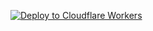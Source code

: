 [![Deploy to Cloudflare Workers](https://deploy.workers.cloudflare.com/button)](https://deploy.workers.cloudflare.com/?url=https://github.com/meqhunter/meq-tunnel-alibabaprivate)
